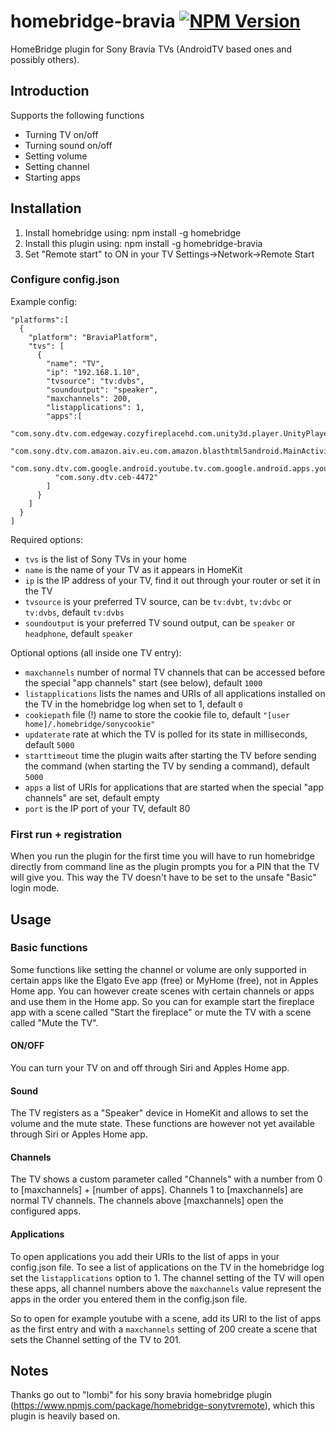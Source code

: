 # homebridge-bravia [![NPM Version](https://img.shields.io/npm/v/homebridge-bravia.svg)](https://www.npmjs.com/package/homebridge-bravia)

HomeBridge plugin for Sony Bravia TVs (AndroidTV based ones and possibly others).

## Introduction
Supports the following functions
  - Turning TV on/off
  - Turning sound on/off
  - Setting volume
  - Setting channel
  - Starting apps

## Installation
1. Install homebridge using: npm install -g homebridge
2. Install this plugin using: npm install -g homebridge-bravia
3. Set "Remote start" to ON in your TV Settings->Network->Remote Start

### Configure config.json
Example config:

```
"platforms":[
  {
    "platform": "BraviaPlatform",
    "tvs": [
      {
        "name": "TV",
        "ip": "192.168.1.10",
        "tvsource": "tv:dvbs",
        "soundoutput": "speaker",
        "maxchannels": 200,
        "listapplications": 1,
        "apps":[
          "com.sony.dtv.com.edgeway.cozyfireplacehd.com.unity3d.player.UnityPlayerActivity",
          "com.sony.dtv.com.amazon.aiv.eu.com.amazon.blasthtml5android.MainActivity",
          "com.sony.dtv.com.google.android.youtube.tv.com.google.android.apps.youtube.tv.activity.TvGuideActivity",
          "com.sony.dtv.ceb-4472"
        ]
      }
    ]
  }
]
```

Required options:
  - `tvs` is the list of Sony TVs in your home
  - `name` is the name of your TV as it appears in HomeKit
  - `ip` is the IP address of your TV, find it out through your router or set it in the TV
  - `tvsource` is your preferred TV source, can be `tv:dvbt`, `tv:dvbc` or `tv:dvbs`, default `tv:dvbs`
  - `soundoutput` is your preferred TV sound output, can be `speaker` or `headphone`, default `speaker`

Optional options (all inside one TV entry):
  - `maxchannels` number of normal TV channels that can be accessed before the special "app channels" start (see below), default `1000`
  - `listapplications` lists the names and URIs of all applications installed on the TV in the homebridge log when set to 1, default `0`
  - `cookiepath` file (!) name to store the cookie file to, default `"[user home]/.homebridge/sonycookie"`
  - `updaterate` rate at which the TV is polled for its state in milliseconds, default `5000`
  - `starttimeout` time the plugin waits after starting the TV before sending the command (when starting the TV by sending a command), default `5000`
  - `apps` a list of URIs for applications that are started when the special "app channels" are set, default empty
  - `port` is the IP port of your TV, default 80

### First run + registration
When you run the plugin for the first time you will have to run homebridge directly from command line as the plugin prompts you for a PIN that the TV will give you. This way the TV doesn't have to be set to the unsafe "Basic" login mode.

## Usage
### Basic functions
Some functions like setting the channel or volume are only supported in certain apps like the Elgato Eve app (free) or MyHome (free), not in Apples Home app. You can however create scenes with certain channels or apps and use them in the Home app. So you can for example start the fireplace app with a scene called "Start the fireplace" or mute the TV with a scene called "Mute the TV".
#### ON/OFF
You can turn your TV on and off through Siri and Apples Home app.
#### Sound
The TV registers as a "Speaker" device in HomeKit and allows to set the volume and the mute state. These functions are however not yet available through Siri or Apples Home app.
#### Channels
The TV shows a custom parameter called "Channels" with a number from 0 to [maxchannels] + [number of apps]. Channels 1 to [maxchannels] are normal TV channels. The channels above [maxchannels] open the configured apps.
#### Applications
To open applications you add their URIs to the list of apps in your config.json file. To see a list of applications on the TV in the homebridge log set the `listapplications` option to 1. The channel setting of the TV will open these apps, all channel numbers above the `maxchannels` value represent the apps in the order you entered them in the config.json file.

So to open for example youtube with a scene, add its URI to the list of apps as the first entry and with a `maxchannels` setting of 200 create a scene
that sets the Channel setting of the TV to 201.

## Notes
Thanks go out to "lombi" for his sony bravia homebridge plugin (https://www.npmjs.com/package/homebridge-sonytvremote), which this plugin is heavily based on.
